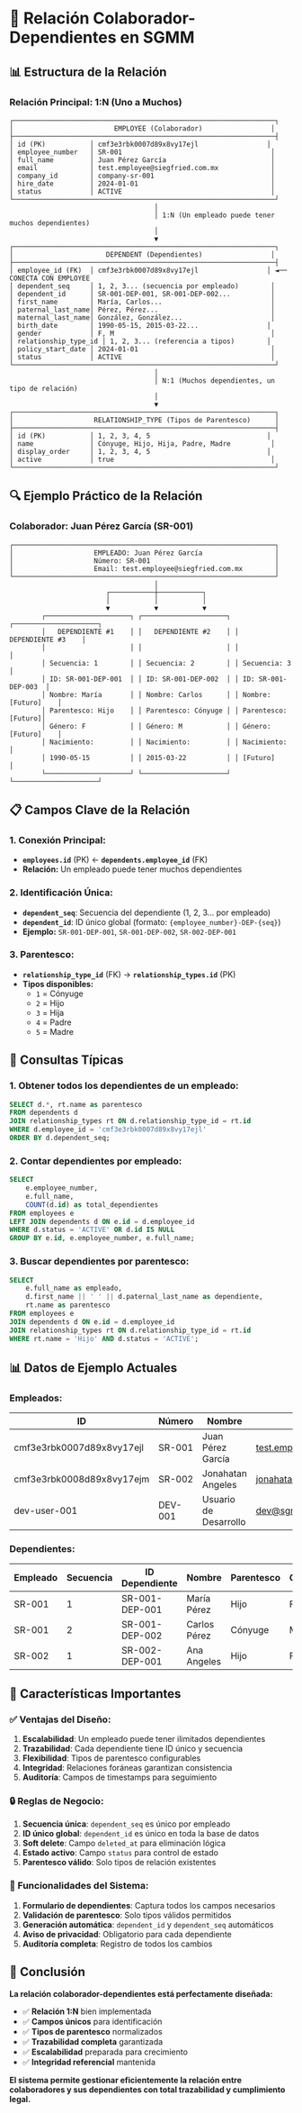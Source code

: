 # 🔗 Relación Colaborador-Dependientes en SGMM

## 📊 Estructura de la Relación

### **Relación Principal: 1:N (Uno a Muchos)**

```
┌─────────────────────────────────────────────────────────────────┐
│                         EMPLOYEE (Colaborador)                 │
├─────────────────────────────────────────────────────────────────┤
│ id (PK)           │ cmf3e3rbk0007d89x8vy17ejl                 │
│ employee_number   │ SR-001                                     │
│ full_name         │ Juan Pérez García                          │
│ email             │ test.employee@siegfried.com.mx             │
│ company_id        │ company-sr-001                             │
│ hire_date         │ 2024-01-01                                 │
│ status            │ ACTIVE                                     │
└─────────────────────────────────────────────────────────────────┘
                                    │
                                    │ 1:N (Un empleado puede tener muchos dependientes)
                                    │
                                    ▼
┌─────────────────────────────────────────────────────────────────┐
│                       DEPENDENT (Dependientes)                 │
├─────────────────────────────────────────────────────────────────┤
│ employee_id (FK)  │ cmf3e3rbk0007d89x8vy17ejl                 │ ◄── CONECTA CON EMPLOYEE
│ dependent_seq     │ 1, 2, 3... (secuencia por empleado)        │
│ dependent_id      │ SR-001-DEP-001, SR-001-DEP-002...          │
│ first_name        │ María, Carlos...                           │
│ paternal_last_name│ Pérez, Pérez...                            │
│ maternal_last_name│ González, González...                      │
│ birth_date        │ 1990-05-15, 2015-03-22...                 │
│ gender            │ F, M                                       │
│ relationship_type_id │ 1, 2, 3... (referencia a tipos)        │
│ policy_start_date │ 2024-01-01                                 │
│ status            │ ACTIVE                                     │
└─────────────────────────────────────────────────────────────────┘
                                    │
                                    │ N:1 (Muchos dependientes, un tipo de relación)
                                    │
                                    ▼
┌─────────────────────────────────────────────────────────────────┐
│                    RELATIONSHIP_TYPE (Tipos de Parentesco)      │
├─────────────────────────────────────────────────────────────────┤
│ id (PK)           │ 1, 2, 3, 4, 5                             │
│ name              │ Cónyuge, Hijo, Hija, Padre, Madre          │
│ display_order     │ 1, 2, 3, 4, 5                             │
│ active            │ true                                       │
└─────────────────────────────────────────────────────────────────┘
```

## 🔍 Ejemplo Práctico de la Relación

### **Colaborador: Juan Pérez García (SR-001)**

```
┌─────────────────────────────────────────────────────────────────┐
│                    EMPLEADO: Juan Pérez García                  │
│                    Número: SR-001                               │
│                    Email: test.employee@siegfried.com.mx        │
└─────────────────────────────────────────────────────────────────┘
                                    │
                        ┌───────────┼───────────┐
                        │           │           │
                        ▼           ▼           ▼
        ┌─────────────────────┐ ┌─────────────────────┐ ┌─────────────────────┐
        │   DEPENDIENTE #1    │ │   DEPENDIENTE #2    │ │   DEPENDIENTE #3    │
        │                     │ │                     │ │                     │
        │ Secuencia: 1        │ │ Secuencia: 2        │ │ Secuencia: 3        │
        │ ID: SR-001-DEP-001  │ │ ID: SR-001-DEP-002  │ │ ID: SR-001-DEP-003  │
        │ Nombre: María       │ │ Nombre: Carlos      │ │ Nombre: [Futuro]    │
        │ Parentesco: Hijo    │ │ Parentesco: Cónyuge │ │ Parentesco: [Futuro]│
        │ Género: F           │ │ Género: M           │ │ Género: [Futuro]    │
        │ Nacimiento:         │ │ Nacimiento:         │ │ Nacimiento:         │
        │ 1990-05-15          │ │ 2015-03-22          │ │ [Futuro]            │
        └─────────────────────┘ └─────────────────────┘ └─────────────────────┘
```

## 📋 Campos Clave de la Relación

### **1. Conexión Principal:**
- **`employees.id`** (PK) ← **`dependents.employee_id`** (FK)
- **Relación:** Un empleado puede tener muchos dependientes

### **2. Identificación Única:**
- **`dependent_seq`**: Secuencia del dependiente (1, 2, 3... por empleado)
- **`dependent_id`**: ID único global (formato: `{employee_number}-DEP-{seq}`)
- **Ejemplo:** `SR-001-DEP-001`, `SR-001-DEP-002`, `SR-002-DEP-001`

### **3. Parentesco:**
- **`relationship_type_id`** (FK) → **`relationship_types.id`** (PK)
- **Tipos disponibles:**
  - `1` = Cónyuge
  - `2` = Hijo  
  - `3` = Hija
  - `4` = Padre
  - `5` = Madre

## 🔧 Consultas Típicas

### **1. Obtener todos los dependientes de un empleado:**
```sql
SELECT d.*, rt.name as parentesco
FROM dependents d
JOIN relationship_types rt ON d.relationship_type_id = rt.id
WHERE d.employee_id = 'cmf3e3rbk0007d89x8vy17ejl'
ORDER BY d.dependent_seq;
```

### **2. Contar dependientes por empleado:**
```sql
SELECT 
    e.employee_number,
    e.full_name,
    COUNT(d.id) as total_dependientes
FROM employees e
LEFT JOIN dependents d ON e.id = d.employee_id
WHERE d.status = 'ACTIVE' OR d.id IS NULL
GROUP BY e.id, e.employee_number, e.full_name;
```

### **3. Buscar dependientes por parentesco:**
```sql
SELECT 
    e.full_name as empleado,
    d.first_name || ' ' || d.paternal_last_name as dependiente,
    rt.name as parentesco
FROM employees e
JOIN dependents d ON e.id = d.employee_id
JOIN relationship_types rt ON d.relationship_type_id = rt.id
WHERE rt.name = 'Hijo' AND d.status = 'ACTIVE';
```

## 📊 Datos de Ejemplo Actuales

### **Empleados:**
| ID | Número | Nombre | Email |
|----|--------|--------|-------|
| cmf3e3rbk0007d89x8vy17ejl | SR-001 | Juan Pérez García | test.employee@siegfried.com.mx |
| cmf3e3rbk0008d89x8vy17ejm | SR-002 | Jonahatan Angeles | jonahatan.angeles@siegfried.com.mx |
| dev-user-001 | DEV-001 | Usuario de Desarrollo | dev@sgmm.local |

### **Dependientes:**
| Empleado | Secuencia | ID Dependiente | Nombre | Parentesco | Género |
|----------|-----------|----------------|--------|------------|--------|
| SR-001 | 1 | SR-001-DEP-001 | María Pérez | Hijo | F |
| SR-001 | 2 | SR-001-DEP-002 | Carlos Pérez | Cónyuge | M |
| SR-002 | 1 | SR-002-DEP-001 | Ana Angeles | Hijo | F |

## 🎯 Características Importantes

### **✅ Ventajas del Diseño:**

1. **Escalabilidad**: Un empleado puede tener ilimitados dependientes
2. **Trazabilidad**: Cada dependiente tiene ID único y secuencia
3. **Flexibilidad**: Tipos de parentesco configurables
4. **Integridad**: Relaciones foráneas garantizan consistencia
5. **Auditoría**: Campos de timestamps para seguimiento

### **🔒 Reglas de Negocio:**

1. **Secuencia única**: `dependent_seq` es único por empleado
2. **ID único global**: `dependent_id` es único en toda la base de datos
3. **Soft delete**: Campo `deleted_at` para eliminación lógica
4. **Estado activo**: Campo `status` para control de estado
5. **Parentesco válido**: Solo tipos de relación existentes

### **🚀 Funcionalidades del Sistema:**

1. **Formulario de dependientes**: Captura todos los campos necesarios
2. **Validación de parentesco**: Solo tipos válidos permitidos
3. **Generación automática**: `dependent_id` y `dependent_seq` automáticos
4. **Aviso de privacidad**: Obligatorio para cada dependiente
5. **Auditoría completa**: Registro de todos los cambios

## 🎉 Conclusión

**La relación colaborador-dependientes está perfectamente diseñada:**

- ✅ **Relación 1:N** bien implementada
- ✅ **Campos únicos** para identificación
- ✅ **Tipos de parentesco** normalizados
- ✅ **Trazabilidad completa** garantizada
- ✅ **Escalabilidad** preparada para crecimiento
- ✅ **Integridad referencial** mantenida

**El sistema permite gestionar eficientemente la relación entre colaboradores y sus dependientes con total trazabilidad y cumplimiento legal.**

